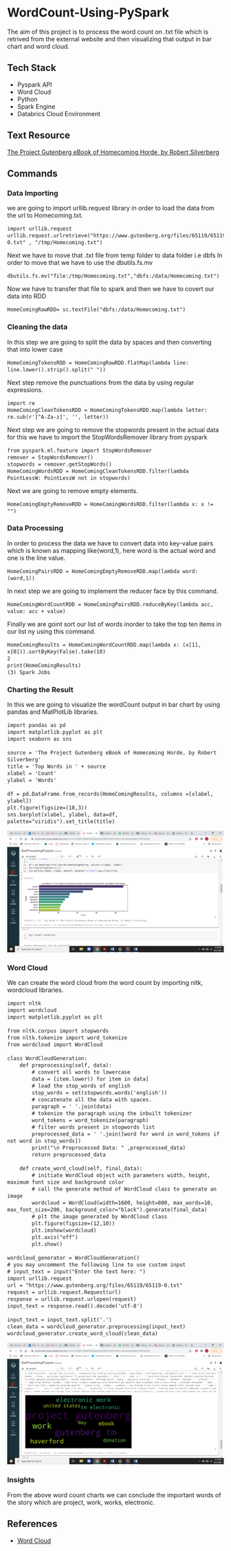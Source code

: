 # WordCount-Using-PySpark
The aim of this project is to process the word count on .txt file which is retrived from the external website and then visualizing that output in bar chart and word cloud.

## Tech Stack
- Pyspark API
- Word Cloud
- Python
- Spark Engine
- Databrics Cloud Environment

## Text Resource
[The Project Gutenberg eBook of Homecoming Horde, by Robert Silverberg](https://www.gutenberg.org/files/65119/65119-0.txt)

## Commands
### Data Importing
we are going to import urllib.request library in order to load the data from the url to Homecoming.txt.
```
import urllib.request
urllib.request.urlretrieve("https://www.gutenberg.org/files/65119/65119-0.txt" , "/tmp/Homecoming.txt")
```
Next we have to move that .txt file from temp folder to data folder i.e dbfs
In order to move that we have to use the dbutils.fs.mv
```
dbutils.fs.mv("file:/tmp/Homecoming.txt","dbfs:/data/Homecoming.txt")
```
Now we have to transfer that file to spark and then we have to covert our data into RDD
```
HomeComingRawRDD= sc.textFile("dbfs:/data/Homecoming.txt")
```
### Cleaning the data
In this step we are going to split the data by spaces and then converting that into lower case
```
HomeComingTokensRDD = HomeComingRawRDD.flatMap(lambda line: line.lower().strip().split(" "))
```
Next step remove the punctuations from the data by using regular expressions.
```
import re
HomeComingCleanTokensRDD = HomeComingTokensRDD.map(lambda letter: re.sub(r'[^A-Za-z]', '', letter))
```
Next step we are going to remove the stopwords present in the actual data for this we have to import the StopWordsRemover library from pyspark
```
from pyspark.ml.feature import StopWordsRemover
remover = StopWordsRemover()
stopwords = remover.getStopWords()
HomeComingWordsRDD = HomeComingCleanTokensRDD.filter(lambda PointLessW: PointLessW not in stopwords)

```
Next we are going to remove empty elements.
```
HomeComingEmptyRemoveRDD = HomeComingWordsRDD.filter(lambda x: x != "")
```
### Data Processing
In order to process the data we have to convert data into key-value pairs which is known as mapping like(word,1), here word is the actual word and one is the line value.
```
HomeComingPairsRDD = HomeComingEmptyRemoveRDD.map(lambda word: (word,1))
```
In next step we are going to implement the reducer face by this command.
```
HomeComingWordCountRDD = HomeComingPairsRDD.reduceByKey(lambda acc, value: acc + value)
```
Finally we are goint sort our list of words inorder to take the top ten items in our list ny using this command.
```
HomeComingResults = HomeComingWordCountRDD.map(lambda x: (x[1], x[0])).sortByKey(False).take(10)
2
print(HomeComingResults)
(3) Spark Jobs
```
### Charting the Result
In this we are going to visualize the wordCount output in bar chart by using pandas and MatPlotLib libraries.
```
import pandas as pd
import matplotlib.pyplot as plt
import seaborn as sns

source = 'The Project Gutenberg eBook of Homecoming Horde, by Robert Silverberg'
title = 'Top Words in ' + source
xlabel = 'Count'
ylabel = 'Words'

df = pd.DataFrame.from_records(HomeComingResults, columns =[xlabel, ylabel]) 
plt.figure(figsize=(10,3))
sns.barplot(xlabel, ylabel, data=df, palette="viridis").set_title(title)
```
![](https://github.com/SwaroopReddyGottigundala/pyspark-textprocessing-swaroop/blob/main/Screenshot%20(95).png?raw=true)
### Word Cloud
We can create the word cloud from the word count by importing nltk, wordcloud libraries.
```
import nltk
import wordcloud
import matplotlib.pyplot as plt

from nltk.corpus import stopwords
from nltk.tokenize import word_tokenize
from wordcloud import WordCloud

class WordCloudGeneration:
    def preprocessing(self, data):
        # convert all words to lowercase
        data = [item.lower() for item in data]
        # load the stop_words of english
        stop_words = set(stopwords.words('english'))
        # concatenate all the data with spaces.
        paragraph = ' '.join(data)
        # tokenize the paragraph using the inbuilt tokenizer
        word_tokens = word_tokenize(paragraph) 
        # filter words present in stopwords list 
        preprocessed_data = ' '.join([word for word in word_tokens if not word in stop_words])
        print("\n Preprocessed Data: " ,preprocessed_data)
        return preprocessed_data

    def create_word_cloud(self, final_data):
        # initiate WordCloud object with parameters width, height, maximum font size and background color
        # call the generate method of WordCloud class to generate an image
        wordcloud = WordCloud(width=1600, height=800, max_words=10, max_font_size=200, background_color="black").generate(final_data)
        # plt the image generated by WordCloud class
        plt.figure(figsize=(12,10))
        plt.imshow(wordcloud)
        plt.axis("off")
        plt.show()

wordcloud_generator = WordCloudGeneration()
# you may uncomment the following line to use custom input
# input_text = input("Enter the text here: ")
import urllib.request
url = "https://www.gutenberg.org/files/65119/65119-0.txt"
request = urllib.request.Request(url)
response = urllib.request.urlopen(request)
input_text = response.read().decode('utf-8')

input_text = input_text.split('.')
clean_data = wordcloud_generator.preprocessing(input_text)
wordcloud_generator.create_word_cloud(clean_data)
```
![](https://github.com/SwaroopReddyGottigundala/pyspark-textprocessing-swaroop/blob/main/Screenshot%20(94).png?raw=true)
### Insights
From the above word count charts we can conclude the important words of the story which are project, work, works, electronic.

## References
- [Word Cloud](https://www.section.io/engineering-education/word-cloud/)










